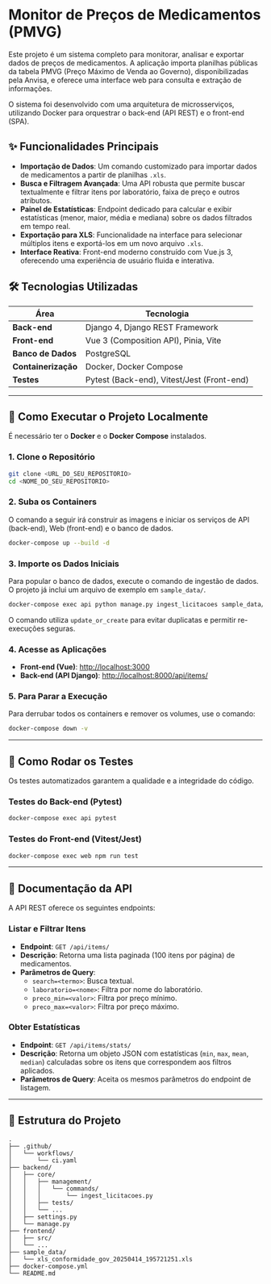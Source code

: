 # Monitor de Preços de Medicamentos (PMVG)

Este projeto é um sistema completo para monitorar, analisar e exportar dados de preços de medicamentos. A aplicação importa planilhas públicas da tabela PMVG (Preço Máximo de Venda ao Governo), disponibilizadas pela Anvisa, e oferece uma interface web para consulta e extração de informações.

O sistema foi desenvolvido com uma arquitetura de microsserviços, utilizando Docker para orquestrar o back-end (API REST) e o front-end (SPA).

## ✨ Funcionalidades Principais

* **Importação de Dados**: Um comando customizado para importar dados de medicamentos a partir de planilhas `.xls`.
* **Busca e Filtragem Avançada**: Uma API robusta que permite buscar textualmente e filtrar itens por laboratório, faixa de preço e outros atributos.
* **Painel de Estatísticas**: Endpoint dedicado para calcular e exibir estatísticas (menor, maior, média e mediana) sobre os dados filtrados em tempo real.
* **Exportação para XLS**: Funcionalidade na interface para selecionar múltiplos itens e exportá-los em um novo arquivo `.xls`.
* **Interface Reativa**: Front-end moderno construído com Vue.js 3, oferecendo uma experiência de usuário fluida e interativa.

## 🛠️ Tecnologias Utilizadas

| Área               | Tecnologia                                        |
| ------------------ | ------------------------------------------------- |
| **Back-end** | Django 4, Django REST Framework                   |
| **Front-end** | Vue 3 (Composition API), Pinia, Vite              |
| **Banco de Dados** | PostgreSQL                                        |
| **Containerização**| Docker, Docker Compose                            |
| **Testes** | Pytest (Back-end), Vitest/Jest (Front-end)        |

---

## 🚀 Como Executar o Projeto Localmente

É necessário ter o **Docker** e o **Docker Compose** instalados.

### 1. Clone o Repositório

```bash
git clone <URL_DO_SEU_REPOSITORIO>
cd <NOME_DO_SEU_REPOSITORIO>
```

### 2. Suba os Containers

O comando a seguir irá construir as imagens e iniciar os serviços de API (back-end), Web (front-end) e o banco de dados.

```bash
docker-compose up --build -d
```

### 3. Importe os Dados Iniciais

Para popular o banco de dados, execute o comando de ingestão de dados. O projeto já inclui um arquivo de exemplo em `sample_data/`.

```bash
docker-compose exec api python manage.py ingest_licitacoes sample_data/xls_conformidade_gov_20250414_195721251.xls
```

O comando utiliza `update_or_create` para evitar duplicatas e permitir re-execuções seguras.

### 4. Acesse as Aplicações

* **Front-end (Vue)**: [http://localhost:3000](http://localhost:3000)
* **Back-end (API Django)**: [http://localhost:8000/api/items/](http://localhost:8000/api/items/)

### 5. Para Parar a Execução

Para derrubar todos os containers e remover os volumes, use o comando:

```bash
docker-compose down -v
```

---

## 🧪 Como Rodar os Testes

Os testes automatizados garantem a qualidade e a integridade do código.

### Testes do Back-end (Pytest)

```bash
docker-compose exec api pytest
```

### Testes do Front-end (Vitest/Jest)

```bash
docker-compose exec web npm run test
```

---

## 📖 Documentação da API

A API REST oferece os seguintes endpoints:

### Listar e Filtrar Itens

* **Endpoint**: `GET /api/items/`
* **Descrição**: Retorna uma lista paginada (100 itens por página) de medicamentos.
* **Parâmetros de Query**:
    * `search=<termo>`: Busca textual.
    * `laboratorio=<nome>`: Filtra por nome do laboratório.
    * `preco_min=<valor>`: Filtra por preço mínimo.
    * `preco_max=<valor>`: Filtra por preço máximo.

### Obter Estatísticas

* **Endpoint**: `GET /api/items/stats/`
* **Descrição**: Retorna um objeto JSON com estatísticas (`min`, `max`, `mean`, `median`) calculadas sobre os itens que correspondem aos filtros aplicados.
* **Parâmetros de Query**: Aceita os mesmos parâmetros do endpoint de listagem.

---

## 📂 Estrutura do Projeto

```
.
├── .github/
│   └── workflows/
│       └── ci.yaml
├── backend/
│   ├── core/
│   │   ├── management/
│   │   │   └── commands/
│   │   │       └── ingest_licitacoes.py
│   │   ├── tests/
│   │   └── ...
│   ├── settings.py
│   └── manage.py
├── frontend/
│   ├── src/
│   └── ...
├── sample_data/
│   └── xls_conformidade_gov_20250414_195721251.xls
├── docker-compose.yml
└── README.md
```
